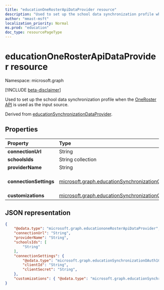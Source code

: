 ```yaml
---
title: "educationOneRosterApiDataProvider resource"
description: "Used to set up the school data synchronization profile when the OneRoster API is used as the input source."
author: "mmast-msft"
localization_priority: Normal
ms.prod: "education"
doc_type: resourcePageType
---
```


# educationOneRosterApiDataProvider resource

Namespace: microsoft.graph

[!INCLUDE [beta-disclaimer](../../includes/beta-disclaimer.md)]

Used to set up the school data synchronization profile when the [OneRoster API](https://www.imsglobal.org/activity/onerosterlis) is used as the input source.

Derived from [educationSynchronizationDataProvider](educationsynchronizationdataprovider.md).

## Properties

| Property | Type | Description |
|:-|:-|:-|
| **connectionUrl** | String | The connection URL to the OneRoster instance. |
| **schoolsIds** | String collection |  The list of school sourcedIds to sync. |
| **providerName** | String | The OneRoster Service Provider name as defined by the [OneRoster specification](https://www.imsglobal.org/oneroster-v11-final-best-practice-and-implementation-guide#AppA). |
| **connectionSettings** | [microsoft.graph.educationSynchronizationConnectionSettings](educationsynchronizationconnectionsettings.md) | Connection settings for the OneRoster instance. Should be of type [microsoft.graph.educationSynchronizationOAuth1ConnectionSettings](educationsynchronizationoauth1connectionsettings.md) or [microsoft.graph.educationSynchronizationOAuth2ClientCredentialsConnectionSettings](educationsynchronizationoauth2clientcredentialsconnectionsettings.md). |
| **customizations** | [microsoft.graph.educationSynchronizationCustomizations](educationsynchronizationcustomizations.md) | Optional customization to be applied to the synchronization profile.|

## JSON representation
<!-- {
  "blockType": "resource",
  "optionalProperties": [

  ],
  "@odata.type": "microsoft.graph.educationoneRosterApiDataProvider"
}-->

```json
{
    "@odata.type": "microsoft.graph.educationoneRosterApiDataProvider",
    "connectionUrl": "String",
    "providerName": "String",
    "schoolsIds": [
        "String"
    ],
    "connectionSettings": {
        "@odata.type": "microsoft.graph.educationSynchronizationOAuth1ConnectionSettings",
        "clientId": "String",
        "clientSecret": "String",
    },
    "customizations": { "@odata.type": "microsoft.graph.educationSynchronizationCustomizations" }
}
```

